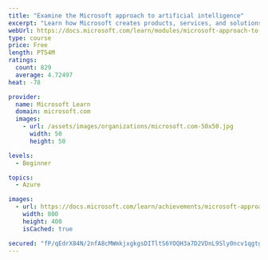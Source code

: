 ```yaml
---
title: "Examine the Microsoft approach to artificial intelligence"
excerpt: "Learn how Microsoft creates products, services, and solutions to help organizations leverage AI. Understand how these technologies relate to business problems."
webUrl: https://docs.microsoft.com/learn/modules/microsoft-approach-to-ai/
type: course
price: Free
length: PT54M
ratings:
  count: 829
  average: 4.72497
heat: -78

provider:
  name: Microsoft Learn
  domain: microsoft.com
  images:
    - url: /assets/images/organizations/microsoft.com-50x50.jpg
      width: 50
      height: 50

levels:
  - Beginner

topics:
  - Azure

images:
  - url: https://docs.microsoft.com/learn/achievements/microsoft-approach-to-ai-social.png
    width: 800
    height: 400
    isCached: true

secured: "fP/qEdrX84N/2nfA8cMWmkjxgkgsDITltS6YOQH3a7D2VDnL9Sly0ncv1qgtghfYzPPSb/FYXFSrkLNgzH5pRUb88yyHmzx0RXS0C2nvXL3Qd7xuRqd5dhyYBZ4vT709zsuY3/VHMMWzdrPZeLmBuLlTmHzvPAEt2344tQAUJx7C+oaqw4Mel5g6+jzgPYXYyZ7LaCn06sXE2WmghPaEGaSPkDatTnPm2z7+q8OcH3tcKzwciHZ6aMkVP/wDdsJtopGq4oPLbX6f0mttt+XWOoHqxfXlfiOMi1exAviARGQY1ukHMHGBet+fiI+zWjVrZu1NkWnSxxfz9yDZMt5HKe9eKmAZ8EOTYa6hTG38KRfuXh01GR86F9FJb32wpbre6X0kMSGGkf+S9/u6LEYSrrtzgge3di6VwvxK538AOuQ=;80jlBtbEJmKiWewhSm247Q=="
---
```


